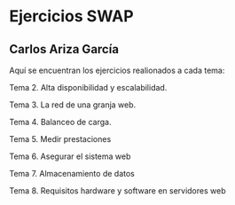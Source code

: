 # Ejercicios SWAP
## Carlos Ariza García  
Aquí se encuentran los ejercicios realionados a cada tema:  

Tema 2. Alta disponibilidad y escalabilidad.

Tema 3. La red de una granja web.

Tema 4. Balanceo de carga.

Tema 5. Medir prestaciones

Tema 6. Asegurar el sistema web

Tema 7. Almacenamiento de datos

Tema 8. Requisitos hardware y software en servidores web
